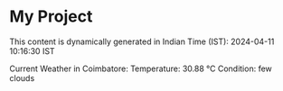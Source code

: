 # My Project

This content is dynamically generated in Indian Time (IST): 2024-04-11 10:16:30 IST


Current Weather in Coimbatore:
Temperature: 30.88 °C
Condition: few clouds
